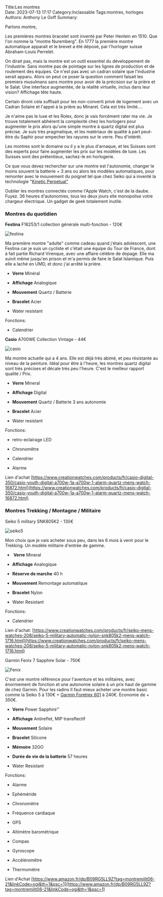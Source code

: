 ﻿Title:Les montres  
Date: 2023-07-13 17:17
Category:Inclassable
Tags:montres, horloges
Authors: Anthony Le Goff
Summary:


Parlons montre, 

Les premières montres bracelet sont inventé par Peter Henlein en 1510. Que l'on nomme la "montre Nuremberg". En 1777 la première montre automatique apparait et le brevet a été déposé, par l'horloger suisse Abraham-Louis Perrelet.

On dirait pas, mais la montre est un outil essentiel du développement de l'industrie. Sans montre pas de pointage sur les lignes de production et de roulement des équipes. Ce n'est pas avec un cadran solaire que l'industrie serait apparu. Alors on peut ce poser la question comment faisait les premiers musulmans sans montre pour avoir de la précision sur la prière et le Salat. Une interface augmentée, de la réalité virtuelle, inclus dans leur vision? Affichage tête haute.

Certain diront cela suffisait pour les non-converti privé de logement avec un Cadran Solaire et l'appel à la prière au Minaret. Cela est très limité....

Je n'aime pas le luxe et les Rolex, donc je vais forcément rater ma vie. Je trouve totalement abhérent la complexité chez les horlogers pour augmenter le prix alors qu'une simple montre à quartz digital est plus précise. Je suis très pragmatique, et les matériaux de qualité à part peut-être du Saphir pour empecher les rayures sur le verre. Peu d'intérêt.  

Les montres sont le domaine ou il y a le plus d'arnaque, et les Suisses sont des experts pour faire augmenter les prix sur les modèles de luxe. Les Suisses sont des prétentieux, sachez-le en horlogerie.  

Ce que vous devez rechercher sur une montre est l'autonomie, changer le moins souvent la batterie + 3 ans ou alors les modèles automatiques, pour remonter avec le mouvement du poignet tel que chez Seiko qui a inventé la technologie "[Kinetic Perpetual"](https://www.seikowatches.com/fr-fr/customerservice/knowledge/kinetic-perpetual-knowledge)  

Oublier les montres connectés comme l'Apple Watch, c'est de la daube. Fuyez. 36 heures d'autonomies, tous les deux jours elle monopolise votre chargeur électrique. Un gadget de geek totalement inutile.  

### Montres du quotidien  

**Festina** F16253/1 collection générale multi-fonction - 120€  

![festina](images/festina.jpg)

Ma première montre "adulte" comme cadeau quand j'étais adolescent, une Festina car je suis un cycliste et c'était une équipe du Tour de France, dont à fait partie Richard Virenque, avec une affaire célèbre de dopage. Elle ma suivit même jusqu'en prison et m'a permis de faire le Salat Islamique. Puis elle a laché en UMD, et donc j'ai arrêté la prière.  

*   **Verre** Minéral  
    
*   **Affichage** Analogique  
    
*   **Mouvement** Quartz / Batterie  
    
*   **Bracelet** Acier  
    
*   Water resistant  
    

Fonctions:  

*   Calendrier  
    

  

**Casio** A700WE Collection Vintage - 44€  

![casio](images/casio-vintage.jpg)

Ma montre actuelle qui a 4 ans. Elle est déjà très abimé, et peu résistante au niveau de la peinture. Idéal pour être à l'heure, les montres quartz digital sont très précises et décale très peu l'heure. C'est le meilleur rapport qualité / Prix.  

*   **Verre** Mineral  
    
*   **Affichage** Digital  
    
*   **Mouvement** Quartz / Batterie 3 ans autonomie  
    
*   **Bracelet** Acier  
    
*   Water resistant  
    

Fonctions:  
    
*   retro-eclairage LED  
    
*   Chronomêtre  
    
*   Calendrier  
    
*   Alarme  
    

Lien d'achat [https://www.creationwatches.com/products/fr/casio-digital-350/casio-youth-digital-a700w-1a-a700w-1-alarm-quartz-mens-watch-16872.html](https://www.creationwatches.com/products/fr/casio-digital-350/casio-youth-digital-a700w-1a-a700w-1-alarm-quartz-mens-watch-16872.html)  

### Montres Trekking / Montagne / Militaire  

Seiko 5 military SNK805K2 - 130€  

![seiko5](images/seiko5.jpg)

Mon choix que je vais acheter sous peu, dans les 6 mois à venir pour le Trekking. Un modèle militaire d'entrée de gamme.  

*    **Verre** Mineral  
    
*   **Affichage** Analogique  
    
*   **Réserve de marche** 40 h  
    
*   **Mouvement** Remontage automatique  
    
*   **Bracelet** Nylon  
    
*   Water Resistant  
    

Fonctions:  

*   Calendrier  
    

Lien d'achat: [https://www.creationwatches.com/products/fr/seiko-mens-watches-208/seiko-5-military-automatic-nylon-snk805k2-mens-watch-1716.html](https://www.creationwatches.com/products/fr/seiko-mens-watches-208/seiko-5-military-automatic-nylon-snk805k2-mens-watch-1716.html)  

  

Garmin Fenix 7 Sapphire Solar - 750€  

![Fenix](images/garmin-fenix.jpg)

C'est une montre référence pour l'aventure et les militaires, avec énormement de fonction et une autonomie solaire à un prix haut de gamme de chez Garmin. Pour les radins Il faut mieux acheter une montre basic comme la Seiko 5 à 130€ + [Garmin Foretrex 601](https://www.garmin.com/fr-FR/p/572639) à 240€. Economie de + 350€.

*   **Verre** Power Sapphire™  
    
*   **Affichage** Antireflet, MIP transflectif  
    
*   **Mouvement** Solaire  
    
*   **Bracelet** Silicone  
    
*   **Mémoire** 32GO  
    
*   **Durée de vie de la batterie** 57 heures  
    
*   Water Resistant  
    

Fonctions:  

*   Alarme  
    
*   Ephéméride  
    
*   Chronomètre  
    
*   Fréquence cardiaque  
    
*   GPS  
    
*   Altimètre barométrique  
    
*   Compas  
    
*   Gyroscope  
    
*   Accéléromêtre  
    
*   Thermomètre  
    

Lien d'Achat [https://www.amazon.fr/dp/B09RG5LL9Z?tag=montremilit06-21&linkCode=ogi&th=1&psc=1](https://www.amazon.fr/dp/B09RG5LL9Z?tag=montremilit06-21&linkCode=ogi&th=1&psc=1)